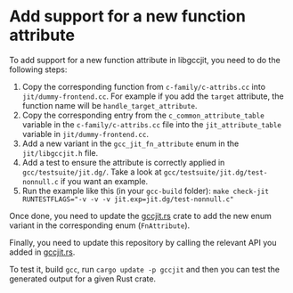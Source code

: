 # Add support for a new function attribute

To add support for a new function attribute in libgccjit, you need to do the following steps:

 1. Copy the corresponding function from `c-family/c-attribs.cc` into `jit/dummy-frontend.cc`. For example if you add the `target` attribute, the function name will be `handle_target_attribute`.
 2. Copy the corresponding entry from the `c_common_attribute_table` variable in the `c-family/c-attribs.cc` file into the `jit_attribute_table` variable in `jit/dummy-frontend.cc`.
 3. Add a new variant in the `gcc_jit_fn_attribute` enum in the `jit/libgccjit.h` file.
 4. Add a test to ensure the attribute is correctly applied in `gcc/testsuite/jit.dg/`. Take a look at `gcc/testsuite/jit.dg/test-nonnull.c` if you want an example.
 5. Run the example like this (in your `gcc-build` folder): `make check-jit RUNTESTFLAGS="-v -v -v jit.exp=jit.dg/test-nonnull.c"`

Once done, you need to update the [gccjit.rs] crate to add the new enum variant in the corresponding enum (`FnAttribute`).

Finally, you need to update this repository by calling the relevant API you added in [gccjit.rs].

To test it, build `gcc`, run `cargo update -p gccjit` and then you can test the generated output for a given Rust crate.

[gccjit.rs]: https://github.com/rust-lang/gccjit.rs
